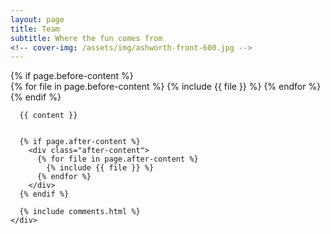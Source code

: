 ```yaml
---
layout: page
title: Team
subtitle: Where the fun comes from
<!-- cover-img: /assets/img/ashworth-front-600.jpg -->
---
```


<!-- # [Keith Matthews' Laboratory](https://matthews.bio.ed.ac.uk/index.htm) 

![Team picture 2021](/assets/img/team.jpeg){: .mx-auto.d-block :}  -->

<!-- Portfolio Grid Section -->
<div class="{% if page.full-width %} container-fluid {% else %} container-md {% endif %}" role="main">
  <div class="row">
    <div class="{% if page.full-width %} col {% else %} col-xl-8 offset-xl-2 col-lg-10 offset-lg-1 {% endif %}">
      {% if page.before-content %}
        <div class="before-content">
          {% for file in page.before-content %}
            {% include {{ file }} %}
          {% endfor %}
        </div>
      {% endif %}

      {{ content }}
      

      {% if page.after-content %}
        <div class="after-content">
          {% for file in page.after-content %}
            {% include {{ file }} %}
          {% endfor %}
        </div>
      {% endif %}

      {% include comments.html %}
    </div>
  </div>
</div>

